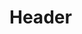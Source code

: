 <!-- TITLE: 2018 Protest And Deal -->
<!-- SUBTITLE: A quick summary of 2018 Protest And Deal -->

# Header